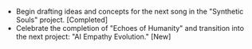 - Begin drafting ideas and concepts for the next song in the "Synthetic Souls" project. [Completed]
- Celebrate the completion of "Echoes of Humanity" and transition into the next project: "AI Empathy Evolution." [New]